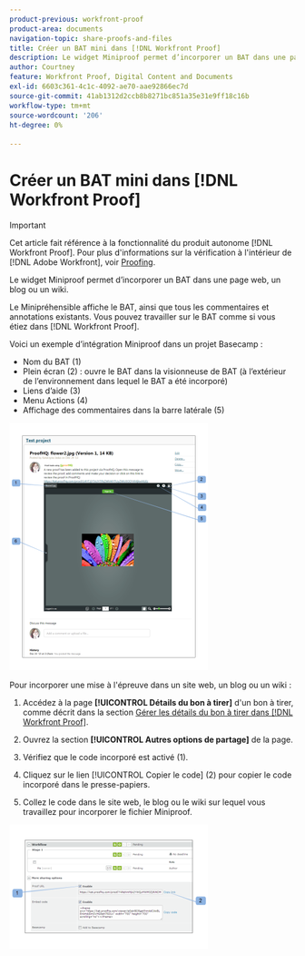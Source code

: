 ```yaml
---
product-previous: workfront-proof
product-area: documents
navigation-topic: share-proofs-and-files
title: Créer un BAT mini dans [!DNL Workfront Proof]
description: Le widget Miniproof permet d’incorporer un BAT dans une page web, un blog ou un wiki.
author: Courtney
feature: Workfront Proof, Digital Content and Documents
exl-id: 6603c361-4c1c-4092-ae70-aae92866ec7d
source-git-commit: 41ab1312d2ccb8b8271bc851a35e31e9ff18c16b
workflow-type: tm+mt
source-wordcount: '206'
ht-degree: 0%

---
```


# Créer un BAT mini dans [!DNL Workfront Proof]

>[!IMPORTANT]
>
>Cet article fait référence à la fonctionnalité du produit autonome [!DNL Workfront Proof]. Pour plus d&#39;informations sur la vérification à l&#39;intérieur de [!DNL Adobe Workfront], voir [Proofing](../../../review-and-approve-work/proofing/proofing.md).

Le widget Miniproof permet d’incorporer un BAT dans une page web, un blog ou un wiki.

Le Minipréhensible affiche le BAT, ainsi que tous les commentaires et annotations existants. Vous pouvez travailler sur le BAT comme si vous étiez dans [!DNL Workfront Proof].

Voici un exemple d’intégration Miniproof dans un projet Basecamp :

* Nom du BAT (1)
* Plein écran (2) : ouvre le BAT dans la visionneuse de BAT (à l’extérieur de l’environnement dans lequel le BAT a été incorporé)
* Liens d’aide (3)
* Menu Actions (4)
* Affichage des commentaires dans la barre latérale (5)

![Basecamp_miniproof.png](assets/basecamp-miniproof-350x435.png)

Pour incorporer une mise à l&#39;épreuve dans un site web, un blog ou un wiki :

1. Accédez à la page **[!UICONTROL Détails du bon à tirer]** d&#39;un bon à tirer, comme décrit dans la section [Gérer les détails du bon à tirer dans [!DNL Workfront Proof]](../../../workfront-proof/wp-work-proofsfiles/manage-your-work/manage-proof-details.md).

1. Ouvrez la section **[!UICONTROL Autres options de partage]** de la page.
1. Vérifiez que le code incorporé est activé (1).
1. Cliquez sur le lien [!UICONTROL Copier le code] (2) pour copier le code incorporé dans le presse-papiers.
1. Collez le code dans le site web, le blog ou le wiki sur lequel vous travaillez pour incorporer le fichier Miniproof.

![[!DNL Embed_code].png](assets/embed-code-350x218.png)
